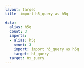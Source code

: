 ```yaml
---
layout: target
title: import h5_query as h5q

data:
  alias: h5q
  count: 3
  imports:
  - alias: h5q
    count: 3
    import: import h5_query as h5q
    target: h5_query
  target: h5_query
---
```

